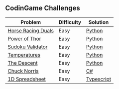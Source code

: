 ## CodinGame Challenges

| Problem | Difficulty | Solution |      
|---------|------------|----------|
[Horse Racing Duals](https://www.codingame.com/ide/puzzle/horse-racing-duals) | Easy | [Python](./Python/HorseRacingDuels.py) 
[Power of Thor](https://www.codingame.com/multiplayer/codegolf/power-of-thor) | Easy | [Python](./Python/PowerOfThor.py) 
[Sudoku Validator](https://www.codingame.com/ide/puzzle/sudoku-validator) | Easy | [Python](./Python/SudokuValidator.py) 
[Temperatures](https://www.codingame.com/multiplayer/codegolf/temperature-code-golf) | Easy | [Python](./Python/Temperatures.py) 
[The Descent](https://www.codingame.com/ide/puzzle/the-descent) | Easy | [Python](./Python/TheDescent.py) 
[Chuck Norris](https://www.codingame.com/ide/puzzle/chuck-norris) | Easy | [C#](./C%23/ChuckNorris.cs) 
[1D Spreadsheet](https://www.codingame.com/ide/puzzle/1d-spreadsheet) | Easy | [Typescript](./Typescript/1D.ts) 


